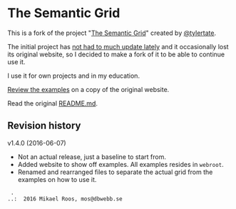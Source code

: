 The Semantic Grid
========================================

This is a fork of the project "[The Semantic Grid](https://github.com/tylertate/semantic.gs)" created by [@tylertate](https://github.com/tylertate).

The initial project has [not had to much update lately](https://github.com/tylertate/semantic.gs/issues) and it occasionally lost its original website, so I decided to make a fork of it to be able to continue use it.

I use it for own projects and in my education.

[Review the examples](webroot) on a copy of the original website.

Read the original [README.md](old/README.md).



Revision history
----------------------------------------

v1.4.0 (2016-06-07)

* Not an actual release, just a baseline to start from.
* Added website to show off examples. All examples resides in `webroot`.
* Renamed and rearranged files to separate the actual grid from the examples on how to use it.



```                                                     
 .                                                      
..:  2016 Mikael Roos, mos@dbwebb.se
```                                                     
